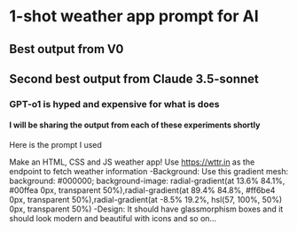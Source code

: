 # 1-shot weather app prompt for AI
## Best output from V0 
## Second best output from Claude 3.5-sonnet
### GPT-o1 is hyped and expensive for what is does
#### I will be sharing the output from each of these experiments shortly

Here is the prompt I used

  Make an HTML, CSS and JS weather app!
  Use https://wttr.in as the endpoint to fetch weather information
  -Background: Use this gradient mesh:
  background: #000000; background-image: radial-gradient(at 13.6% 84.1%, #00ffea 0px, transparent 50%),radial-gradient(at 89.4% 84.8%, #ff6be4 0px, transparent 50%),radial-gradient(at -8.5% 19.2%, hsl(57, 100%, 50%) 0px, transparent 50%)
  -Design: It should have glassmorphism boxes and it should look modern and beautiful with icons and so on…
